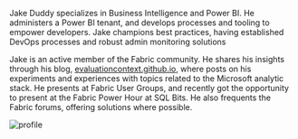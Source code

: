 Jake Duddy specializes in Business Intelligence and Power BI. He administers a Power BI tenant, and develops processes and tooling to empower developers. Jake champions best practices, having established DevOps processes and robust admin monitoring solutions

Jake is an active member of the Fabric community. He shares his insights through his blog, [evaluationcontext.github.io](https://evaluationcontext.github.io/), where posts on his experiments and experiences with topics related to the Microsoft analytic stack. He presents at Fabric User Groups, and recently got the opportunity to present at the Fabric Power Hour at SQL Bits. He also frequents the Fabric forums, offering solutions where possible.

![profile](https://media.licdn.com/dms/image/v2/D4E03AQEr-ccm2IxbNw/profile-displayphoto-shrink_400_400/profile-displayphoto-shrink_400_400/0/1723314501986?e=1750291200&v=beta&t=sBgAy5wQZoI1gSnfrTZ8FB-bPp6k2aZvyTCrBCYOXFs)
